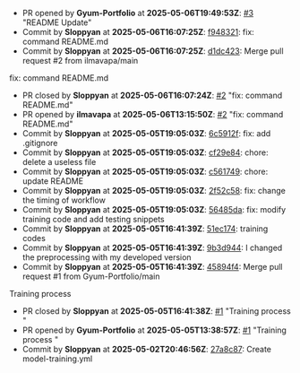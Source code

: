 - PR opened by **Gyum-Portfolio** at **2025-05-06T19:49:53Z**: [#3](https://github.com/remla2025-team16/model-training/pull/3) "README Update"
- Commit by **Sloppyan** at **2025-05-06T16:07:25Z**: [f948321](https://github.com/remla2025-team16/app/commit/f948321416a5b670b9de582a34f005d529c5ee66): fix: command README.md
- Commit by **Sloppyan** at **2025-05-06T16:07:25Z**: [d1dc423](https://github.com/remla2025-team16/app/commit/d1dc423e0002e51ada6da2c96b43dfce08964262): Merge pull request #2 from ilmavapa/main

fix: command README.md
- PR closed by **Sloppyan** at **2025-05-06T16:07:24Z**: [#2](https://github.com/remla2025-team16/model-training/pull/2) "fix: command README.md"
- PR opened by **ilmavapa** at **2025-05-06T13:15:50Z**: [#2](https://github.com/remla2025-team16/model-training/pull/2) "fix: command README.md"
- Commit by **Sloppyan** at **2025-05-05T19:05:03Z**: [6c5912f](https://github.com/remla2025-team16/app/commit/6c5912f42589e93d7b7f9b19fe049d63238d3827): fix: add .gitignore
- Commit by **Sloppyan** at **2025-05-05T19:05:03Z**: [cf29e84](https://github.com/remla2025-team16/app/commit/cf29e84850cbb2372d5732aa5c2cf725fa0e928d): chore: delete a useless file
- Commit by **Sloppyan** at **2025-05-05T19:05:03Z**: [c561749](https://github.com/remla2025-team16/app/commit/c56174954c3dff3b0efc04d79b4c5d6d5c02af1e): chore: update README
- Commit by **Sloppyan** at **2025-05-05T19:05:03Z**: [2f52c58](https://github.com/remla2025-team16/app/commit/2f52c58904c5ce9252777a340f1e6dcd97a4aaa6): fix: change the timing of workflow
- Commit by **Sloppyan** at **2025-05-05T19:05:03Z**: [56485da](https://github.com/remla2025-team16/app/commit/56485da67f1db000c8a6fe66c613877b40fa3680): fix: modify training code and add testing snippets
- Commit by **Sloppyan** at **2025-05-05T16:41:39Z**: [51ec174](https://github.com/remla2025-team16/app/commit/51ec174b0ee7894c53fd9f9ab6cd5bb59085d5d3): training codes
- Commit by **Sloppyan** at **2025-05-05T16:41:39Z**: [9b3d944](https://github.com/remla2025-team16/app/commit/9b3d9446bb1efd76e0fbd3ac1330f0623d692c3b): I changed the preprocessing with my developed version
- Commit by **Sloppyan** at **2025-05-05T16:41:39Z**: [45894f4](https://github.com/remla2025-team16/app/commit/45894f488bbc7d0c517c90fd8c2d0d13647b25c2): Merge pull request #1 from Gyum-Portfolio/main

Training process
- PR closed by **Sloppyan** at **2025-05-05T16:41:38Z**: [#1](https://github.com/remla2025-team16/model-training/pull/1) "Training process "
- PR opened by **Gyum-Portfolio** at **2025-05-05T13:38:57Z**: [#1](https://github.com/remla2025-team16/model-training/pull/1) "Training process "
- Commit by **Sloppyan** at **2025-05-02T20:46:56Z**: [27a8c87](https://github.com/remla2025-team16/app/commit/27a8c877f258e6b1714c88b8cb8b2ecf2264e83a): Create model-training.yml
